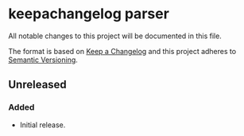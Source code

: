 # keepachangelog parser

All notable changes to this project will be documented in this file.

The format is based on [Keep a Changelog](http://keepachangelog.com/)
and this project adheres to [Semantic Versioning](http://semver.org/).

## Unreleased

### Added

* Initial release.


<!-- TEMPLATE

## Major.Minor.Patch - YYYY-MM-DD

### Added

### Changed

### Deprecated

### Removed

### Fixed

### Security

-->
